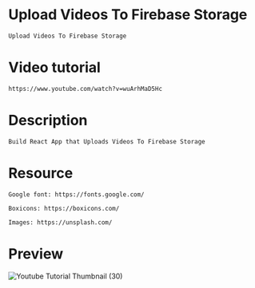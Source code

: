 # Upload Videos To Firebase Storage

    Upload Videos To Firebase Storage

# Video tutorial

    https://www.youtube.com/watch?v=wuArhMaD5Hc

# Description

    Build React App that Uploads Videos To Firebase Storage

# Resource

    Google font: https://fonts.google.com/

    Boxicons: https://boxicons.com/

    Images: https://unsplash.com/

# Preview

![Youtube Tutorial Thumbnail (30)](https://user-images.githubusercontent.com/15134835/227016885-229f4c5e-8634-4d5d-9e0e-b802fab17cfc.png "Build React App that Uploads Videos To Firebase Storage")
